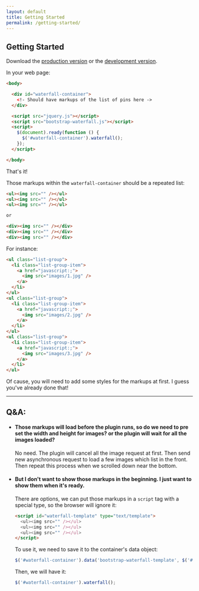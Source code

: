 ```yaml
---
layout: default
title: Getting Started
permalink: /getting-started/
---
```


## Getting Started

Download the [production version][min] or the [development version][max].

[min]: https://raw.githubusercontent.com/Mystist/bootstrap-waterfall/master/dist/bootstrap-waterfall.js
[max]: https://raw.githubusercontent.com/Mystist/bootstrap-waterfall/master/src/bootstrap-waterfall.js

In your web page:

```html
<body>

  <div id="waterfall-container">
    <!- Should have markups of the list of pins here ->
  </div>

  <script src="jquery.js"></script>
  <script src="bootstrap-waterfall.js"></script>
  <script>
    $(document).ready(function () {
      $('#waterfall-container').waterfall();
    });
  </script>

</body>
```

That's it!

Those markups within the `waterfall-container` should be a repeated list:  

```html
<ul><img src="" /></ul>
<ul><img src="" /></ul>
<ul><img src="" /></ul>

or

<div><img src="" /></div>
<div><img src="" /></div>
<div><img src="" /></div>
```

For instance:  

```html
<ul class="list-group">
  <li class="list-group-item">
    <a href="javascript:;">
      <img src="images/1.jpg" />
    </a>
  </li>
</ul>
<ul class="list-group">
  <li class="list-group-item">
    <a href="javascript:;">
      <img src="images/2.jpg" />
    </a>
  </li>
</ul>
<ul class="list-group">
  <li class="list-group-item">
    <a href="javascript:;">
      <img src="images/3.jpg" />
    </a>
  </li>
</ul>
```

Of cause, you will need to add some styles for the markups at first. I guess you've already done that!

***

## Q&A:  
- #### Those markups will load before the plugin runs, so do we need to pre set the width and height for images? or the plugin will wait for all the images loaded?  
  No need. The plugin will cancel all the image request at first. Then send new asynchronous request to load a few images which list in the front. Then repeat this process when we scrolled down near the bottom.

- #### But I don't want to show those markups in the beginning. I just want to show them when it's ready.  
  There are options, we can put those markups in a `script` tag with a special type, so the browser will ignore it:
    
    ```html
    <script id="waterfall-template" type="text/template">
      <ul><img src="" /></ul>
      <ul><img src="" /></ul>
      <ul><img src="" /></ul>
    </script>
    ```
    
    To use it, we need to save it to the container's data object:  
  
    ```javascript
    $('#waterfall-container').data('bootstrap-waterfall-template', $('#waterfall-template').html())
    ```
    
    Then, we will have it:
  
    ```javascript
    $('#waterfall-container').waterfall();
    ```
